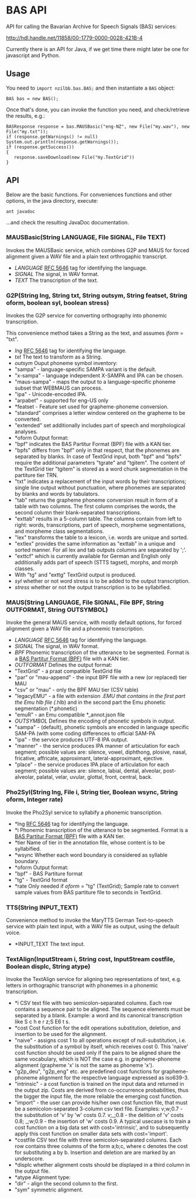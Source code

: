 # BAS API
API for calling the Bavarian Archive for Speech Signals (BAS) services:

http://hdl.handle.net/11858/00-1779-0000-0028-421B-4

Currently there is an API for Java, if we get time there might later be one for javascript and Python.

## Usage

You need to `import nzilbb.bas.BAS;` and then instantiate a `BAS` object:
```
BAS bas = new BAS();
```

Once that's done, you can invoke the function you need, and check/retrieve the results, e.g.:
```
BASResponse response = bas.MAUSBasic("eng-NZ", new File("my.wav"), new File("my.txt"));
if (response.getWarnings() != null) System.out.println(response.getWarnings());
if (response.getSuccess())
{
   response.saveDownload(new File("my.TextGrid"))
}
```

## API

Below are the basic functions. For conveniences functions and other options, in the java directory, execute:
```
ant javadoc
```
...and check the resulting JavaDoc documentation.

### MAUSBasic(String LANGUAGE, File SIGNAL, File TEXT)

Invokes the MAUSBasic service, which combines G2P and MAUS for forced alignment given a WAV file and a plain text orthrogaphic transcript.
- *LANGUAGE* [RFC 5646](https://tools.ietf.org/html/rfc5646) tag for identifying the language.
- *SIGNAL* The signal, in WAV format.
- *TEXT* The transcription of the text.

### G2P(String lng, String txt, String outsym, String featset, String oform, boolean syl, boolean stress)
Invokes the G2P service for converting orthography into phonemic transcription.

This convenience method takes a String as the text, and assumes *iform* = "txt".
- *lng* [RFC 5646](https://tools.ietf.org/html/rfc5646) tag for identifying the language.
- *txt* The text to transform as a String.
- *outsym* Ouput phoneme symbol inventory:
 - "sampa" - language-specific SAMPA variant is the default.
 - "x-sampa" - language independent X-SAMPA and IPA can be chosen.
 - "maus-sampa" - maps the output to a language-specific phoneme subset that WEBMAUS can process.
 - "ipa" - Unicode-encoded IPA.
 - "arpabet" - supported for eng-US only
- *featset - Feature set used for grapheme-phoneme conversion. 
 - "standard" comprises a letter window centered on the grapheme to be converted.
 - "extended" set additionally includes part of speech and morphological analyses.</li>
- *oform Output format:
 - "bpf" indicates the BAS Partitur Format (BPF) file with a KAN tier.
 - "bpfs" differs from "bpf" only in that respect, that the phonemes are separated by blanks. In case of TextGrid input, both "bpf" and "bpfs" require the additional parameters "tgrate" and "tgitem". The content of the TextGrid tier "tgitem" is stored as a word chunk segmentation in the partiture tier TRN.
 - "txt" indicates a replacement of the input words by their transcriptions; single line output without punctuation, where phonemes are separated by blanks and words by tabulators.
 - "tab" returns the grapheme phoneme conversion result in form of a table with two columns. The first column comprises the words, the second column their blank-separated transcriptions.
 - "exttab" results in a 5-column table. The columns contain from left to right: words, transcriptions, part of speech, morpheme segmentations, and morpheme class segmentations.
 - "lex" transforms the table to a lexicon, i.e. words are unique and sorted.
 - "extlex" provides the same information as "exttab" in a unique and sorted manner. For all lex and tab outputs columns are separated by ';'.
 - "exttcf" which is currently available for German and English only additionally adds part of speech (STTS tagset), morphs, and morph classes.
 - With "tg" and "exttg" TextGrid output is produced.
- *syl* whether or not word stress is to be added to the output transcription. 
- *stress* whether or not the output transcription is to be syllabified. 

### MAUS(String LANGUAGE, File SIGNAL, File BPF, String OUTFORMAT, String OUTSYMBOL)

Invoke the general MAUS service, with mostly default options, for forced alignment given a WAV file and a phonemic transcription.
- *LANGUAGE* [RFC 5646](https://tools.ietf.org/html/rfc5646) tag for identifying the language.
- *SIGNAL* The signal, in WAV format.
- *BPF* Phonemic transcription of the utterance to be segmented. Format is a [BAS Partitur Format (BPF)](http://www.bas.uni-muenchen.de/forschung/Bas/BasFormatseng.html) file with a KAN tier.
- *OUTFORMAT* Defines the output format:
 - "TextGrid" - a praat compatible TextGrid file
 - "par" or "mau-append" - the input BPF file with a new (or replaced) tier MAU
 - "csv" or "mau" - only the BPF MAU tier (CSV table)
 - "legacyEMU" - a file with extension *.EMU that contains in the first part the Emu hlb file (*.hlb) and in the second part the Emu phonetic segmentation (*.phonetic)
 - "emuR" - an Emu compatible *_annot.json file</li>
- *OUTSYMBOL* Defines the encoding of phonetic symbols in output. 
 - "sampa" - (default), phonetic symbols are encoded in language specific SAM-PA (with some coding differences to official SAM-PA
 - "ipa" - the service produces UTF-8 IPA output.
 - "manner" - the service produces IPA manner of articulation for each segment; possible values are: silence, vowel, diphthong, plosive, nasal, fricative, affricate, approximant, lateral-approximant, ejective.
 - "place" - the service produces IPA place of articulation for each segment; possible values are: silence, labial, dental, alveolar, post-alveolar, palatal, velar, uvular, glottal, front, central, back.

### Pho2Syl(String lng, File i, String tier, Boolean wsync, String oform, Integer rate)

Invoke the Pho2Syl service to syllabify a phonemic transcription.
- *lng [RFC 5646](https://tools.ietf.org/html/rfc5646) tag for identifying the language.
- *i Phonemic transcription of the utterance to be segmented. Format is a [BAS Partitur Format (BPF)](http://www.bas.uni-muenchen.de/forschung/Bas/BasFormatseng.html) file with a KAN tier.
- *tier Name of tier in the annotation file, whose content is to be syllabified.
- *wsync Whether each word boundary is considered as syllable boundary.
- *oform Output format:
 - "bpf" - BAS Partiture format
 - "tg" - TextGrid format</li>
- *rate Only needed if *oform* = "tg" (TextGrid); Sample rate to convert sample values from BAS partiture file to seconds in TextGrid. 

### TTS(String INPUT_TEXT)

Convenience method to invoke the MaryTTS German Text-to-speech service with plain text input, with a WAV file as output, using the default voice.
- *INPUT_TEXT The text input.

### TextAlign(InputStream i, String cost, InputStream costfile, Boolean displc, String atype)

Invoke the TextAlign service for aligning two representations of text, e.g. letters in orthographic transcript with phonemes in a phonemic transcription.
- *i CSV text file with two semicolon-separated columns. Each row contains a sequence pair to be aligned. The sequence elements must be separated by a blank. Example: a word and its canonical transcription like S c h e r z;S E6 t s.
- *cost Cost function for the edit operations substitution, deletion, and insertion to be used for the alignment.
 - "naive" - assigns cost 1 to all operations except of null-substitution, i.e. the substitution of a symbol by itself, which receives cost 0. This 'naive' cost function should be used only if the pairs to be aligned share the same vocabulary, which is NOT the case e.g. in grapheme-phoneme alignment (grapheme 'x' is not the same as phoneme 'x').
 - "g2p_deu", "g2p_eng" etc. are predefined cost functions for grapheme-phoneme alignment for the respective language expressed as iso639-3.
 - "intrinsic" -  a cost function is trained on the input data and returned in the output zip. Costs are derived from co-occurrence probabilities, thus the bigger the input file, the more reliable the emerging cost function.
 - "import" - the user can provide his/her own cost function file, that must be a semicolon-separated 3-column csv text file. Examples: v;w;0.7 - the substitution of 'v' by 'w' costs 0.7. v;_;0.8 - the delition of 'v' costs 0.8; _;w;0.9 - the insertion of 'w' costs 0.9. A typical usecase is to train a cost function on a big data set with cost='intrinsic', and to subsequently apply this cost function on smaller data sets with cost='import'.
- *costfile CSV text file with three semicolon-separated columns. Each row contains three columns of the form a;b;c, where c denotes the cost for substituting a by b. Insertion and deletion are are marked by an underscore.
- *displc whether alignment costs should be displayed in a third column in the output file. 
- *atype Alignment type:
 - "dir" - align the second column to the first.
 - "sym" symmetric alignment.

